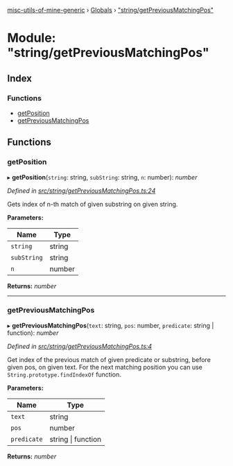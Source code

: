 [misc-utils-of-mine-generic](../README.md) › [Globals](../globals.md) › ["string/getPreviousMatchingPos"](_string_getpreviousmatchingpos_.md)

# Module: "string/getPreviousMatchingPos"

## Index

### Functions

* [getPosition](_string_getpreviousmatchingpos_.md#getposition)
* [getPreviousMatchingPos](_string_getpreviousmatchingpos_.md#getpreviousmatchingpos)

## Functions

###  getPosition

▸ **getPosition**(`string`: string, `subString`: string, `n`: number): *number*

*Defined in [src/string/getPreviousMatchingPos.ts:24](https://github.com/cancerberoSgx/misc-utils-of-mine/blob/6c43bc6/misc-utils-of-mine-generic/src/string/getPreviousMatchingPos.ts#L24)*

Gets index of n-th match of given substring on given string.

**Parameters:**

Name | Type |
------ | ------ |
`string` | string |
`subString` | string |
`n` | number |

**Returns:** *number*

___

###  getPreviousMatchingPos

▸ **getPreviousMatchingPos**(`text`: string, `pos`: number, `predicate`: string | function): *number*

*Defined in [src/string/getPreviousMatchingPos.ts:4](https://github.com/cancerberoSgx/misc-utils-of-mine/blob/6c43bc6/misc-utils-of-mine-generic/src/string/getPreviousMatchingPos.ts#L4)*

Get index of the previous match of given predicate or substring, before given pos, on given text. For the next matching position you can use `String.prototype.findIndexOf` function.

**Parameters:**

Name | Type |
------ | ------ |
`text` | string |
`pos` | number |
`predicate` | string &#124; function |

**Returns:** *number*
